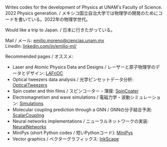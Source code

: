 Writes codes for the development of Physics at UNAM's Faculty of Science. 2022 Physics generation. / 
メキシコ国立自治大学では物理学の開発のためにコードを書いている。2022年の物理学世代。

Would like a trip to Japan. / 
日本に行きたがっている。

Mail / メール: emilio.moreno@ciencias.unam.mx \
LinedIn: [linkedin.com/in/emilio-ml/](www.linkedin.com/in/emilio-ml/)

Recommended pages / オススメ:
- Laser and Atomic Physics Data and Designs / レーザーと原子物理学のデータとデザイン: [LAFriOC](https://github.com/emilio-moreno/LAFriOC)
- Optical tweezers data analysis / 光学ピンセットデータ分析: [OpticalTweezers](https://github.com/los-hamiltonian-method/OpticalTweezers)
- Spin coater and thin films / スピンコーター・薄膜: [SpinCoater](https://github.com/the-spinors/spincoater)
- Electromagnetism and wave simulations / 電磁力学・波動シミュレーション: [Simulations](https://github.com/emilio-moreno/Simulations)
- Molecular coupling prediction through a GNN / GNNの分子結合予測: [ScalarCoupling](https://github.com/emilio-moreno/ScalarCoupling)
- Neural networks implementations / ニューラルネットワークの実装: [NeuralNetworks](https://github.com/emilio-moreno/CNN)
- MiniPys (short Python codes / 短いPythonコード): [MiniPys](https://github.com/emilio-moreno/MiniPys)
- Vector graphics / ベクターグラフィックス: [InkScape](https://github.com/emilio-moreno/InkScape)
